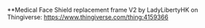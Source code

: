 **Medical Face Shield replacement frame V2 by LadyLibertyHK on Thingiverse: https://www.thingiverse.com/thing:4159366